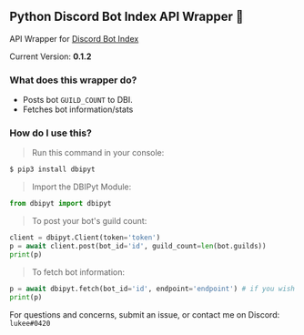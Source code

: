 ## Python Discord Bot Index API Wrapper 🎉
API Wrapper for [Discord Bot Index](https://discordbotindex.com)

Current Version: **0.1.2**

### What does this wrapper do?
- Posts bot `GUILD_COUNT` to DBI.
- Fetches bot information/stats

### How do I use this?

> Run this command in your console:
```sh
$ pip3 install dbipyt
```

> Import the DBIPyt Module:
```py
from dbipyt import dbipyt
```

> To post your bot's guild count:
```py
client = dbipyt.Client(token='token')
p = await client.post(bot_id='id', guild_count=len(bot.guilds))
print(p)
```

> To fetch bot information:
```py
p = await dbipyt.fetch(bot_id='id', endpoint='endpoint') # if you wish to get the JSON response, do not add the endpoint argument
print(p)
```

For questions and concerns, submit an issue, or contact me on Discord: `lukee#0420`
